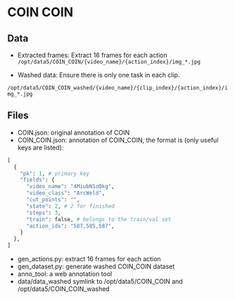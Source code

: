 # COIN COIN

## Data
- Extracted frames:
Extract 16 frames for each action
`/opt/data5/COIN_COIN/{video_name}/{action_index}/img_*.jpg`

- Washed data:
Ensure there is only one task in each clip.

`/opt/data5/COIN_COIN_washed/{video_name}/{clip_index}/{action_index}/img_*.jpg`

## Files
- COIN.json: original annotation of COIN
- COIN_COIN.json: annotation of COIN_COIN, the format is (only useful keys are listed): 
```python
[
  {
    "pk": 1, # primary key
    "fields": {
      "video_name": "4MiubN1oQkg",
      "video_class": "ArcWeld",
      "cut_points": "",
      "state": 2, # 2 for finished
      "steps": 3,
      "train": false, # belongs to the train/val set
      "action_ids": "587,585,587",
    }
  },
]
```
- gen_actions.py: extract 16 frames for each action
- gen_dataset.py: generate washed COIN_COIN dataset
- anno_tool: a web annotation tool
- data/data_washed symlink to /opt/data5/COIN_COIN and /opt/data5/COIN_COIN_washed


